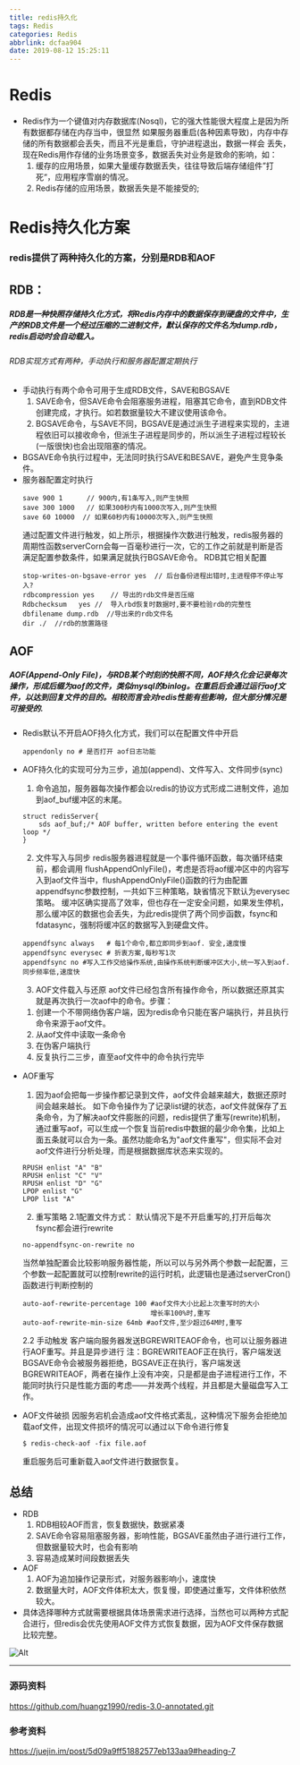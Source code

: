 ```yaml
---
title: redis持久化
tags: Redis
categories: Redis
abbrlink: dcfaa904
date: 2019-08-12 15:25:11
---
```

# Redis
- Redis作为一个键值对内存数据库(Nosql)，它的强大性能很大程度上是因为所有数据都存储在内存当中，很显然
如果服务器重启(各种因素导致)，内存中存储的所有数据都会丢失，而且不光是重启，守护进程退出，数据一样会
丢失，现在Redis用作存储的业务场景变多，数据丢失对业务是致命的影响，如：
	1. 缓存的应用场景，如果大量缓存数据丢失，往往导致后端存储组件”打死“，应用程序雪崩的情况。
	2. Redis存储的应用场景，数据丢失是不能接受的;

# Redis持久化方案
### redis提供了两种持久化的方案，分别是RDB和AOF
## RDB：
##### RDB是一种快照存储持久化方式，将Redis内存中的数据保存到硬盘的文件中，生产的RDB文件是一个经过压缩的二进制文件，默认保存的文件名为dump.rdb，redis启动时会自动载入。
###### RDB实现方式有两种，手动执行和服务器配置定期执行
  - 手动执行有两个命令可用于生成RDB文件，SAVE和BGSAVE
	1. SAVE命令，但SAVE命令会阻塞服务进程，阻塞其它命令，直到RDB文件创建完成，才执行。如若数据量较大不建议使用该命令。
	2. BGSAVE命令，与SAVE不同，BGSAVE是通过派生子进程来实现的，主进程依旧可以接收命令，但派生子进程是同步的，所以派生子进程过程较长(一版很快)也会出现阻塞的情况。
  - BGSAVE命令执行过程中，无法同时执行SAVE和BESAVE，避免产生竞争条件。
  - 服务器配置定时执行
	```
	save 900 1      // 900内,有1条写入,则产生快照 
	save 300 1000   // 如果300秒内有1000次写入,则产生快照
	save 60 10000  // 如果60秒内有10000次写入,则产生快照

	```
	通过配置文件进行触发，如上所示，根据操作次数进行触发，redis服务器的周期性函数serverCorn会每一百毫秒进行一次，它的工作之前就是判断是否满足配置参数条件，如果满足就执行BGSAVE命令。
	RDB其它相关配置
	```
	stop-writes-on-bgsave-error yes  // 后台备份进程出错时,主进程停不停止写入?
    rdbcompression yes    // 导出的rdb文件是否压缩
    Rdbchecksum   yes //  导入rbd恢复时数据时,要不要检验rdb的完整性
    dbfilename dump.rdb  //导出来的rdb文件名
    dir ./  //rdb的放置路径
	```

## AOF
##### AOF(Append-Only File)，与RDB某个时刻的快照不同，AOF持久化会记录每次操作，形成后缀为aof的文件，类似mysql的binlog。在重启后会通过运行aof文件，以达到回复文件的目的。相较而言会对redis性能有些影响，但大部分情况是可接受的.
- Redis默认不开启AOF持久化方式，我们可以在配置文件中开启
    ```
    appendonly no # 是否打开 aof日志功能

    ```
- AOF持久化的实现可分为三步，追加(append)、文件写入、文件同步(sync)
	1. 命令追加，服务器每次操作都会以redis的协议方式形成二进制文件，追加到aof_buf缓冲区的末尾。
	```
    struct redisServer{
        sds aof_buf;/* AOF buffer, written before entering the event loop */
    }

	```
    2.  文件写入与同步
    redis服务器进程就是一个事件循环函数，每次循环结束前，都会调用
    flushAppendOnlyFile()，考虑是否将aof缓冲区中的内容写入到aof文件当中，flushAppendOnlyFile()函数的行为由配置appendfsync参数控制，一共如下三种策略，缺省情况下默认为everysec策略。
    缓冲区确实提高了效率，但也存在一定安全问题，如果发生停机，那么缓冲区的数据也会丢失，为此redis提供了两个同步函数，fsync和fdatasync，强制将缓冲区的数据写入到硬盘文件。

    ```
    appendfsync always   # 每1个命令,都立即同步到aof. 安全,速度慢
    appendfsync everysec # 折衷方案,每秒写1次
    appendfsync no #写入工作交给操作系统,由操作系统判断缓冲区大小,统一写入到aof. 同步频率低,速度快
    ```

    3. AOF文件载入与还原
    aof文件已经包含所有操作命令，所以数据还原其实就是再次执行一次aof中的命令。步骤：
    1) 创建一个不带网络伪客户端，因为redis命令只能在客户端执行，并且执行命令来源于aof文件。
    2) 从aof文件中读取一条命令
    3) 在伪客户端执行
    4) 反复执行二三步，直至aof文件中的命令执行完毕

- AOF重写
    1. 因为aof会把每一步操作都记录到文件，aof文件会越来越大，数据还原时间会越来越长。
    如下命令操作为了记录list键的状态，aof文件就保存了五条命令，为了解决aof文件膨胀的问题，redis提供了重写(rewrite)机制，通过重写aof，可以生成一个恢复当前redis中数据的最少命令集，比如上面五条就可以合为一条。虽然功能命名为"aof文件重写"，但实际不会对aof文件进行分析处理，而是根据数据库状态来实现的。
    ```
    RPUSH enlist "A" "B"
    RPUSH enlist "C" "V"
    RPUSH enlist "D" "G"
    LPOP enlist "G"
    LPOP list "A"

    ```

    2. 重写策略
    2.1配置文件方式：
    默认情况下是不开启重写的,打开后每次fsync都会进行rewrite
    ```
    no-appendfsync-on-rewrite no

    ```

    当然单独配置会比较影响服务器性能，所以可以与另外两个参数一起配置，三个参数一起配置就可以控制rewrite的运行时机，此逻辑也是通过serverCron()函数进行判断控制的
    ```
    auto-aof-rewrite-percentage 100 #aof文件大小比起上次重写时的大小
                                    增长率100%时,重写
    auto-aof-rewrite-min-size 64mb #aof文件,至少超过64M时,重写
    ```

    2.2 手动触发
    客户端向服务器发送BGREWRITEAOF命令，也可以让服务器进行AOF重写。并且是异步进行
    注：BGREWRITEAOF正在执行，客户端发送BGSAVE命令会被服务器拒绝，BGSAVE正在执行，客户端发送BGREWRITEAOF，两者在操作上没有冲突，只是都是由子进程进行工作，不能同时执行只是性能方面的考虑——并发两个线程，并且都是大量磁盘写入工作。
- AOF文件破损
  因服务宕机会造成aof文件格式紊乱，这种情况下服务会拒绝加载aof文件，出现文件损坏的情况可以通过以下命令进行修复
    ```
    $ redis-check-aof -fix file.aof

    ```
    重启服务后可重新载入aof文件进行数据恢复。
## 总结
- RDB
    1. RDB相较AOF而言，恢复数据快，数据紧凑
    2. SAVE命令容易阻塞服务器，影响性能，BGSAVE虽然由子进行进行工作，但数据量较大时，也会有影响
    3. 容易造成某时间段数据丢失
- AOF
    1. AOF为追加操作记录形式，对服务器影响小，速度快
    2. 数据量大时，AOF文件体积太大，恢复慢，即使通过重写，文件体积依然较大。
- 具体选择哪种方式就需要根据具体场景需求进行选择，当然也可以两种方式配合进行，但redis会优先使用AOF文件方式恢复数据，因为AOF文件保存数据比较完整。

![Alt](https://user-gold-cdn.xitu.io/2019/6/26/16b918cd860b0ffd?imageslim)

---
### 源码资料
https://github.com/huangz1990/redis-3.0-annotated.git

### 参考资料
https://juejin.im/post/5d09a9ff51882577eb133aa9#heading-7





















